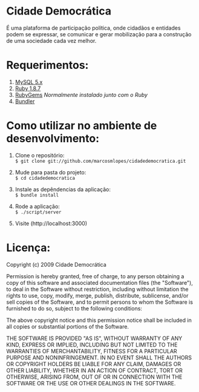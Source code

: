 # Cidade Democrática
É uma plataforma de participação política, onde cidadãos e entidades podem se expressar, se comunicar e gerar mobilização para a construção de uma sociedade cada vez melhor.

# Requerimentos:
1. [MySQL 5.x](http://mysql.com)
2. [Ruby 1.8.7](http://ruby-lang.org)
3. [RubyGems](http://rubygems.org/pages/download) *Normalmente instalado junto com o Ruby*
4. [Bundler](http://gembundler.com/)

# Como utilizar no ambiente de desenvolvimento:
1. Clone o repositório:  
  `$ git clone git://github.com/marcosmlopes/cidadedemocratica.git`

2. Mude para pasta do projeto:  
  `$ cd cidadedemocratica`

3. Instale as depêndencias da aplicação:  
  `$ bundle install`

4. Rode a aplicação:  
  `$ ./script/server`

5. Visite (http://localhost:3000)

# Licença:
Copyright (c) 2009 Cidade Democrática

Permission is hereby granted, free of charge, to any person obtaining a copy
of this software and associated documentation files (the "Software"), to deal
in the Software without restriction, including without limitation the rights
to use, copy, modify, merge, publish, distribute, sublicense, and/or sell
copies of the Software, and to permit persons to whom the Software is
furnished to do so, subject to the following conditions:

The above copyright notice and this permission notice shall be included in
all copies or substantial portions of the Software.

THE SOFTWARE IS PROVIDED "AS IS", WITHOUT WARRANTY OF ANY KIND, EXPRESS OR
IMPLIED, INCLUDING BUT NOT LIMITED TO THE WARRANTIES OF MERCHANTABILITY,
FITNESS FOR A PARTICULAR PURPOSE AND NONINFRINGEMENT. IN NO EVENT SHALL THE
AUTHORS OR COPYRIGHT HOLDERS BE LIABLE FOR ANY CLAIM, DAMAGES OR OTHER
LIABILITY, WHETHER IN AN ACTION OF CONTRACT, TORT OR OTHERWISE, ARISING FROM,
OUT OF OR IN CONNECTION WITH THE SOFTWARE OR THE USE OR OTHER DEALINGS IN
THE SOFTWARE.
